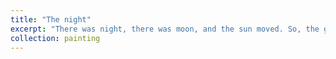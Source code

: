 ```yaml
---
title: "The night"
excerpt: "There was night, there was moon, and the sun moved. So, the galaxies winked. Would you hold the light this time a bit longer? till I close my eyes.. <br/><img src='thenight.jpg'>"
collection: painting
---
```

